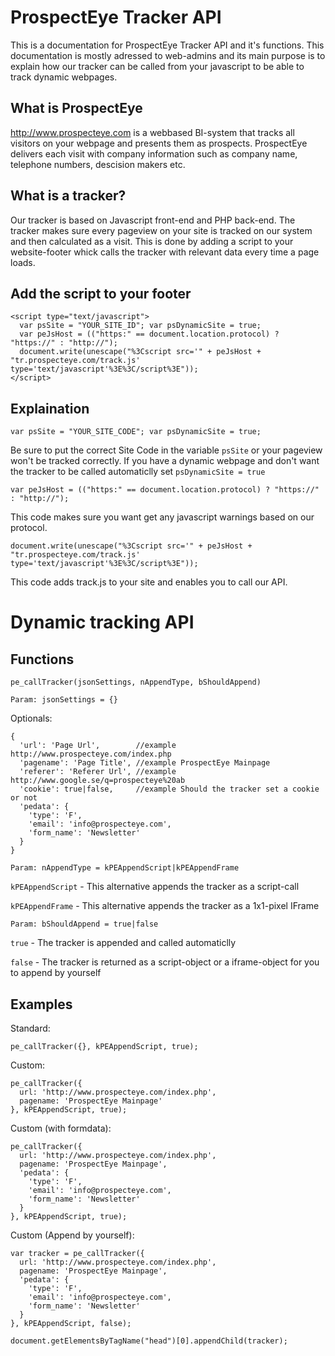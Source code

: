 ProspectEye Tracker API
=======================

This is a documentation for ProspectEye Tracker API and it's functions. This documentation is mostly adressed to web-admins
and its main purpose is to explain how our tracker can be called from your javascript to be able to track dynamic webpages.

What is ProspectEye
--------------------

http://www.prospecteye.com is a webbased BI-system that tracks all visitors on your webpage and presents them as prospects.
ProspectEye delivers each visit with company information such as company name, telephone numbers, descision makers etc.

What is a tracker?
--------------------

Our tracker is based on Javascript front-end and PHP back-end. The tracker makes sure every pageview on your site is tracked
on our system and then calculated as a visit. This is done by adding a script to your website-footer whick calls the tracker
with relevant data every time a page loads.

Add the script to your footer
--------------------

```
<script type="text/javascript">
  var psSite = "YOUR_SITE_ID"; var psDynamicSite = true;
  var peJsHost = (("https:" == document.location.protocol) ? "https://" : "http://");
  document.write(unescape("%3Cscript src='" + peJsHost + "tr.prospecteye.com/track.js' type='text/javascript'%3E%3C/script%3E"));
</script>
```

Explaination
--------------------

`var psSite = "YOUR_SITE_CODE"; var psDynamicSite = true;`

Be sure to put the correct Site Code in the variable `psSite` or your pageview won't be tracked correctly. If you have a dynamic
webpage and don't want the tracker to be called automaticlly set `psDynamicSite = true`

`var peJsHost = (("https:" == document.location.protocol) ? "https://" : "http://");`

This code makes sure you want get any javascript warnings based on our protocol.

`document.write(unescape("%3Cscript src='" + peJsHost + "tr.prospecteye.com/track.js' type='text/javascript'%3E%3C/script%3E"));`

This code adds track.js to your site and enables you to call our API.

Dynamic tracking API
====================

Functions
--------------------
`pe_callTracker(jsonSettings, nAppendType, bShouldAppend)`

`Param: jsonSettings = {}`

Optionals:

```
{
  'url': 'Page Url',        //example http://www.prospecteye.com/index.php
  'pagename': 'Page Title', //example ProspectEye Mainpage
  'referer': 'Referer Url', //example http://www.google.se/q=prospecteye%20ab
  'cookie': true|false,     //example Should the tracker set a cookie or not
  'pedata': {
    'type': 'F',
    'email': 'info@prospecteye.com',
    'form_name': 'Newsletter'
  }
}
```

`Param: nAppendType = kPEAppendScript|kPEAppendFrame`

`kPEAppendScript` - This alternative appends the tracker as a script-call

`kPEAppendFrame` - This alternative appends the tracker as a 1x1-pixel IFrame

`Param: bShouldAppend = true|false`

`true` - The tracker is appended and called automaticlly

`false` - The tracker is returned as a script-object or a iframe-object for you to append by yourself

Examples
--------------------

Standard:

`pe_callTracker({}, kPEAppendScript, true);`

Custom:

```
pe_callTracker({
  url: 'http://www.prospecteye.com/index.php',
  pagename: 'ProspectEye Mainpage'
}, kPEAppendScript, true);
```

Custom (with formdata):

```
pe_callTracker({
  url: 'http://www.prospecteye.com/index.php',
  pagename: 'ProspectEye Mainpage',
  'pedata': {
    'type': 'F',
    'email': 'info@prospecteye.com',
    'form_name': 'Newsletter'
  }
}, kPEAppendScript, true);
```

Custom (Append by yourself):

```
var tracker = pe_callTracker({
  url: 'http://www.prospecteye.com/index.php',
  pagename: 'ProspectEye Mainpage',
  'pedata': {
    'type': 'F',
    'email': 'info@prospecteye.com',
    'form_name': 'Newsletter'
  }
}, kPEAppendScript, false);

document.getElementsByTagName("head")[0].appendChild(tracker);
```




